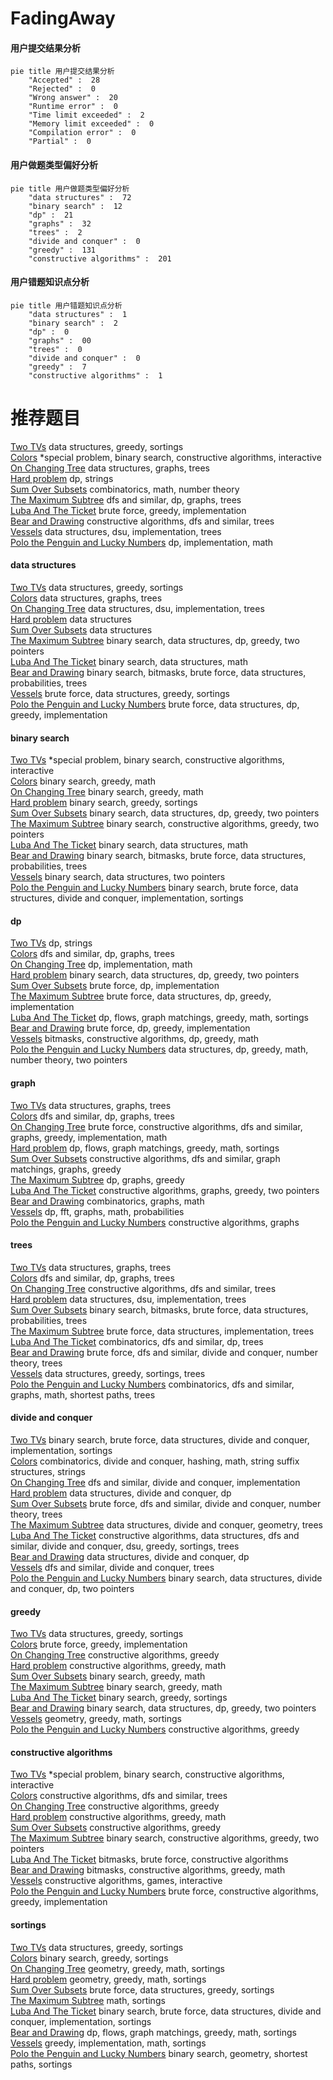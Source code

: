 # FadingAway
<!-- tabs:start -->
#### **用户提交结果分析**

```mermaid
pie title 用户提交结果分析
    "Accepted" :  28
    "Rejected" :  0
    "Wrong answer" :  20
    "Runtime error" :  0
    "Time limit exceeded" :  2
    "Memory limit exceeded" :  0
    "Compilation error" :  0
    "Partial" :  0
```
#### **用户做题类型偏好分析**

```mermaid
pie title 用户做题类型偏好分析
    "data structures" :  72
    "binary search" :  12
    "dp" :  21
    "graphs" :  32
    "trees" :  2
    "divide and conquer" :  0
    "greedy" :  131
    "constructive algorithms" :  201
```
#### **用户错题知识点分析**

```mermaid
pie title 用户错题知识点分析
    "data structures" :  1
    "binary search" :  2
    "dp" :  0
    "graphs" :  00
    "trees" :  0
    "divide and conquer" :  0
    "greedy" :  7
    "constructive algorithms" :  1
```
<!-- tabs:end -->
# 推荐题目
[Two TVs](http://codeforces.com/problemset/problem/845/C)		data structures,
                        greedy,
                        sortings		  
[Colors](http://codeforces.com/problemset/problem/1386/A)		*special problem,
                        binary search,
                        constructive algorithms,
                        interactive		  
[On Changing Tree](http://codeforces.com/problemset/problem/396/C)		data structures,
                        graphs,
                        trees		  
[Hard problem](http://codeforces.com/problemset/problem/706/C)		dp,
                        strings		  
[Sum Over Subsets](http://codeforces.com/problemset/problem/1436/F)		combinatorics,
                        math,
                        number theory		  
[The Maximum Subtree](http://codeforces.com/problemset/problem/1238/F)		dfs and similar,
                        dp,
                        graphs,
                        trees		  
[Luba And The Ticket](http://codeforces.com/problemset/problem/845/B)		brute force,
                        greedy,
                        implementation		  
[Bear and Drawing](http://codeforces.com/problemset/problem/573/C)		constructive algorithms,
                        dfs and similar,
                        trees		  
[Vessels](http://codeforces.com/problemset/problem/371/D)		data structures,
                        dsu,
                        implementation,
                        trees		  
[Polo the Penguin and Lucky Numbers](http://codeforces.com/problemset/problem/288/E)		dp,
                        implementation,
                        math		  
<!-- tabs:start -->
#### **data structures**
[Two TVs](http://codeforces.com/problemset/problem/845/C)		data structures,
                        greedy,
                        sortings		  
[Colors](http://codeforces.com/problemset/problem/396/C)		data structures,
                        graphs,
                        trees		  
[On Changing Tree](http://codeforces.com/problemset/problem/371/D)		data structures,
                        dsu,
                        implementation,
                        trees		  
[Hard problem](http://codeforces.com/problemset/problem/19/D)		data structures		  
[Sum Over Subsets](http://codeforces.com/problemset/problem/444/C)		data structures		  
[The Maximum Subtree](http://codeforces.com/problemset/problem/1492/C)		binary search,
                        data structures,
                        dp,
                        greedy,
                        two pointers		  
[Luba And The Ticket](http://codeforces.com/problemset/problem/1490/G)		binary search,
                        data structures,
                        math		  
[Bear and Drawing](http://codeforces.com/problemset/problem/1479/D)		binary search,
                        bitmasks,
                        brute force,
                        data structures,
                        probabilities,
                        trees		  
[Vessels](http://codeforces.com/problemset/problem/1497/A)		brute force,
                        data structures,
                        greedy,
                        sortings		  
[Polo the Penguin and Lucky Numbers](http://codeforces.com/problemset/problem/1491/C)		brute force,
                        data structures,
                        dp,
                        greedy,
                        implementation		  
#### **binary search**
[Two TVs](http://codeforces.com/problemset/problem/1386/A)		*special problem,
                        binary search,
                        constructive algorithms,
                        interactive		  
[Colors](http://codeforces.com/problemset/problem/1366/A)		binary search,
                        greedy,
                        math		  
[On Changing Tree](http://codeforces.com/problemset/problem/1344/D)		binary search,
                        greedy,
                        math		  
[Hard problem](http://codeforces.com/problemset/problem/1443/C)		binary search,
                        greedy,
                        sortings		  
[Sum Over Subsets](http://codeforces.com/problemset/problem/1492/C)		binary search,
                        data structures,
                        dp,
                        greedy,
                        two pointers		  
[The Maximum Subtree](http://codeforces.com/problemset/problem/1463/D)		binary search,
                        constructive algorithms,
                        greedy,
                        two pointers		  
[Luba And The Ticket](http://codeforces.com/problemset/problem/1490/G)		binary search,
                        data structures,
                        math		  
[Bear and Drawing](http://codeforces.com/problemset/problem/1479/D)		binary search,
                        bitmasks,
                        brute force,
                        data structures,
                        probabilities,
                        trees		  
[Vessels](http://codeforces.com/problemset/problem/1436/E)		binary search,
                        data structures,
                        two pointers		  
[Polo the Penguin and Lucky Numbers](http://codeforces.com/problemset/problem/1461/D)		binary search,
                        brute force,
                        data structures,
                        divide and conquer,
                        implementation,
                        sortings		  
#### **dp**
[Two TVs](http://codeforces.com/problemset/problem/706/C)		dp,
                        strings		  
[Colors](http://codeforces.com/problemset/problem/1238/F)		dfs and similar,
                        dp,
                        graphs,
                        trees		  
[On Changing Tree](http://codeforces.com/problemset/problem/288/E)		dp,
                        implementation,
                        math		  
[Hard problem](http://codeforces.com/problemset/problem/1492/C)		binary search,
                        data structures,
                        dp,
                        greedy,
                        two pointers		  
[Sum Over Subsets](https://codeforces.com/contest/1457/problem/C)		brute force,
                        dp,
                        implementation		  
[The Maximum Subtree](http://codeforces.com/problemset/problem/1491/C)		brute force,
                        data structures,
                        dp,
                        greedy,
                        implementation		  
[Luba And The Ticket](http://codeforces.com/problemset/problem/1437/C)		dp,
                        flows,
                        graph matchings,
                        greedy,
                        math,
                        sortings		  
[Bear and Drawing](http://codeforces.com/problemset/problem/1499/B)		brute force,
                        dp,
                        greedy,
                        implementation		  
[Vessels](http://codeforces.com/problemset/problem/1491/D)		bitmasks,
                        constructive algorithms,
                        dp,
                        greedy,
                        math		  
[Polo the Penguin and Lucky Numbers](http://codeforces.com/problemset/problem/1497/E1)		data structures,
                        dp,
                        greedy,
                        math,
                        number theory,
                        two pointers		  
#### **graph**
[Two TVs](http://codeforces.com/problemset/problem/396/C)		data structures,
                        graphs,
                        trees		  
[Colors](http://codeforces.com/problemset/problem/1238/F)		dfs and similar,
                        dp,
                        graphs,
                        trees		  
[On Changing Tree](http://codeforces.com/problemset/problem/1487/C)		brute force,
                        constructive algorithms,
                        dfs and similar,
                        graphs,
                        greedy,
                        implementation,
                        math		  
[Hard problem](http://codeforces.com/problemset/problem/1437/C)		dp,
                        flows,
                        graph matchings,
                        greedy,
                        math,
                        sortings		  
[Sum Over Subsets](http://codeforces.com/problemset/problem/1470/D)		constructive algorithms,
                        dfs and similar,
                        graph matchings,
                        graphs,
                        greedy		  
[The Maximum Subtree](http://codeforces.com/problemset/problem/1476/C)		dp,
                        graphs,
                        greedy		  
[Luba And The Ticket](http://codeforces.com/problemset/problem/1304/D)		constructive algorithms,
                        graphs,
                        greedy,
                        two pointers		  
[Bear and Drawing](http://codeforces.com/problemset/problem/1475/C)		combinatorics,
                        graphs,
                        math		  
[Vessels](http://codeforces.com/problemset/problem/553/E)		dp,
                        fft,
                        graphs,
                        math,
                        probabilities		  
[Polo the Penguin and Lucky Numbers](http://codeforces.com/problemset/problem/1495/C)		constructive algorithms,
                        graphs		  
#### **trees**
[Two TVs](http://codeforces.com/problemset/problem/396/C)		data structures,
                        graphs,
                        trees		  
[Colors](http://codeforces.com/problemset/problem/1238/F)		dfs and similar,
                        dp,
                        graphs,
                        trees		  
[On Changing Tree](http://codeforces.com/problemset/problem/573/C)		constructive algorithms,
                        dfs and similar,
                        trees		  
[Hard problem](http://codeforces.com/problemset/problem/371/D)		data structures,
                        dsu,
                        implementation,
                        trees		  
[Sum Over Subsets](http://codeforces.com/problemset/problem/1479/D)		binary search,
                        bitmasks,
                        brute force,
                        data structures,
                        probabilities,
                        trees		  
[The Maximum Subtree](http://codeforces.com/problemset/problem/1511/C)		brute force,
                        data structures,
                        implementation,
                        trees		  
[Luba And The Ticket](http://codeforces.com/problemset/problem/1499/F)		combinatorics,
                        dfs and similar,
                        dp,
                        trees		  
[Bear and Drawing](http://codeforces.com/problemset/problem/1491/E)		brute force,
                        dfs and similar,
                        divide and conquer,
                        number theory,
                        trees		  
[Vessels](http://codeforces.com/problemset/problem/1466/D)		data structures,
                        greedy,
                        sortings,
                        trees		  
[Polo the Penguin and Lucky Numbers](http://codeforces.com/problemset/problem/1495/D)		combinatorics,
                        dfs and similar,
                        graphs,
                        math,
                        shortest paths,
                        trees		  
#### **divide and conquer**
[Two TVs](http://codeforces.com/problemset/problem/1461/D)		binary search,
                        brute force,
                        data structures,
                        divide and conquer,
                        implementation,
                        sortings		  
[Colors](http://codeforces.com/problemset/problem/1466/G)		combinatorics,
                        divide and conquer,
                        hashing,
                        math,
                        string suffix structures,
                        strings		  
[On Changing Tree](http://codeforces.com/problemset/problem/1490/D)		dfs and similar,
                        divide and conquer,
                        implementation		  
[Hard problem](https://codeforces.com/contest/1483/problem/C)		data structures,
                        divide and conquer,
                        dp		  
[Sum Over Subsets](http://codeforces.com/problemset/problem/1491/E)		brute force,
                        dfs and similar,
                        divide and conquer,
                        number theory,
                        trees		  
[The Maximum Subtree](http://codeforces.com/problemset/problem/1303/G)		data structures,
                        divide and conquer,
                        geometry,
                        trees		  
[Luba And The Ticket](http://codeforces.com/problemset/problem/1494/D)		constructive algorithms,
                        data structures,
                        dfs and similar,
                        divide and conquer,
                        dsu,
                        greedy,
                        sortings,
                        trees		  
[Bear and Drawing](http://codeforces.com/problemset/problem/1482/E)		data structures,
                        divide and conquer,
                        dp		  
[Vessels](http://codeforces.com/problemset/problem/566/C)		dfs and similar,
                        divide and conquer,
                        trees		  
[Polo the Penguin and Lucky Numbers](http://codeforces.com/problemset/problem/1428/F)		binary search,
                        data structures,
                        divide and conquer,
                        dp,
                        two pointers		  
#### **greedy**
[Two TVs](http://codeforces.com/problemset/problem/845/C)		data structures,
                        greedy,
                        sortings		  
[Colors](http://codeforces.com/problemset/problem/845/B)		brute force,
                        greedy,
                        implementation		  
[On Changing Tree](http://codeforces.com/problemset/problem/1144/D)		constructive algorithms,
                        greedy		  
[Hard problem](http://codeforces.com/problemset/problem/1468/H)		constructive algorithms,
                        greedy,
                        math		  
[Sum Over Subsets](http://codeforces.com/problemset/problem/1366/A)		binary search,
                        greedy,
                        math		  
[The Maximum Subtree](http://codeforces.com/problemset/problem/1344/D)		binary search,
                        greedy,
                        math		  
[Luba And The Ticket](http://codeforces.com/problemset/problem/1443/C)		binary search,
                        greedy,
                        sortings		  
[Bear and Drawing](http://codeforces.com/problemset/problem/1492/C)		binary search,
                        data structures,
                        dp,
                        greedy,
                        two pointers		  
[Vessels](https://codeforces.com/contest/1496/problem/C)		geometry,
                        greedy,
                        math,
                        sortings		  
[Polo the Penguin and Lucky Numbers](http://codeforces.com/problemset/problem/1493/A)		constructive algorithms,
                        greedy		  
#### **constructive algorithms**
[Two TVs](http://codeforces.com/problemset/problem/1386/A)		*special problem,
                        binary search,
                        constructive algorithms,
                        interactive		  
[Colors](http://codeforces.com/problemset/problem/573/C)		constructive algorithms,
                        dfs and similar,
                        trees		  
[On Changing Tree](http://codeforces.com/problemset/problem/1144/D)		constructive algorithms,
                        greedy		  
[Hard problem](http://codeforces.com/problemset/problem/1468/H)		constructive algorithms,
                        greedy,
                        math		  
[Sum Over Subsets](http://codeforces.com/problemset/problem/1493/A)		constructive algorithms,
                        greedy		  
[The Maximum Subtree](http://codeforces.com/problemset/problem/1463/D)		binary search,
                        constructive algorithms,
                        greedy,
                        two pointers		  
[Luba And The Ticket](https://codeforces.com/contest/1456/problem/B)		bitmasks,
                        brute force,
                        constructive algorithms		  
[Bear and Drawing](http://codeforces.com/problemset/problem/1492/D)		bitmasks,
                        constructive algorithms,
                        greedy,
                        math		  
[Vessels](https://codeforces.com/contest/1504/problem/D)		constructive algorithms,
                        games,
                        interactive		  
[Polo the Penguin and Lucky Numbers](https://codeforces.com/contest/1483/problem/A)		brute force,
                        constructive algorithms,
                        greedy,
                        implementation		  
#### **sortings**
[Two TVs](http://codeforces.com/problemset/problem/845/C)		data structures,
                        greedy,
                        sortings		  
[Colors](http://codeforces.com/problemset/problem/1443/C)		binary search,
                        greedy,
                        sortings		  
[On Changing Tree](https://codeforces.com/contest/1496/problem/C)		geometry,
                        greedy,
                        math,
                        sortings		  
[Hard problem](http://codeforces.com/problemset/problem/1495/A)		geometry,
                        greedy,
                        math,
                        sortings		  
[Sum Over Subsets](http://codeforces.com/problemset/problem/1497/A)		brute force,
                        data structures,
                        greedy,
                        sortings		  
[The Maximum Subtree](http://codeforces.com/problemset/problem/1427/A)		math,
                        sortings		  
[Luba And The Ticket](http://codeforces.com/problemset/problem/1461/D)		binary search,
                        brute force,
                        data structures,
                        divide and conquer,
                        implementation,
                        sortings		  
[Bear and Drawing](http://codeforces.com/problemset/problem/1437/C)		dp,
                        flows,
                        graph matchings,
                        greedy,
                        math,
                        sortings		  
[Vessels](http://codeforces.com/problemset/problem/1473/A)		greedy,
                        implementation,
                        math,
                        sortings		  
[Polo the Penguin and Lucky Numbers](http://codeforces.com/problemset/problem/1486/B)		binary search,
                        geometry,
                        shortest paths,
                        sortings		  
<!-- tabs:end -->
